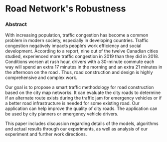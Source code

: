 # Road Network's Robustness

### Abstract

With increasing population, traffic congestion has become a common problem in modern society, especially in developing countries.
Traffic congestion negatively impacts people’s work efficiency and
social development. According to a report, nine out of the twelve
Canadian cities studied, experienced more traffic congestion in 2019
than they did in 2018. Conditions worsen at rush hour, drivers
with a 30-minute commute each way will spend an extra 17 minutes
in the morning and an extra 21 minutes in the afternoon on the road
. Thus, road construction and design is highly comprehensive
and complex work.

Our goal is to propose a smart traffic methodology for road construction based on the city map networks. It can evaluate the city
roads to determine if an alternate route exists during the traffic jam
for emergency vehicles or if a better road infrastructure is needed
for some existing road. Our application can help improve the quality of city roads. The application can be used by city planners or
emergency vehicle drivers.

This paper includes discussion regarding details of the models,
algorithms and actual results through our experiments, as well as
analysis of our experiment and further work directions.
